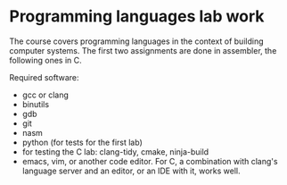 # Programming languages lab work

The course covers programming languages ​​in the context of building computer systems. The first two assignments are done in assembler, the following ones in C.

Required software:
- gcc or clang
- binutils
- gdb
- git
- nasm
- python (for tests for the first lab)
- for testing the C lab: clang-tidy, cmake, ninja-build
- emacs, vim, or another code editor. For C, a combination with clang's language server and an editor, or an IDE with it, works well.


